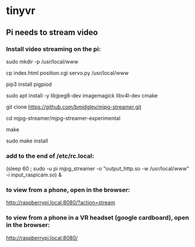 # tinyvr

## Pi needs to stream video

### Install video streaming on the pi:

sudo mkdir -p /usr/local/www

cp index.html position.cgi servo.py /usr/local/www

pip3 install pigpiod

sudo apt install -y libjpeg8-dev imagemagick libv4l-dev cmake

git clone https://github.com/bmidgley/mjpg-streamer.git

cd mjpg-streamer/mjpg-streamer-experimental

make

sudo make install

### add to the end of /etc/rc.local:

(sleep 60 ; sudo -u pi mjpg_streamer -o "output_http.so -w /usr/local/www" -i input_raspicam.so) &

### to view from a phone, open in the browser:

http://raspberrypi.local:8080/?action=stream

### to view from a phone in a VR headset (google cardboard), open in the browser:

http://raspberrypi.local:8080/

